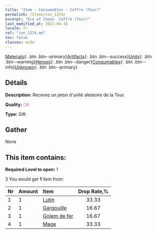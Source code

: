 ```yaml
---
title: "Item - Consumables - Coffre (Tour)"
permalink: /Items/con_1274/
excerpt: "Era of Chaos  Coffre (Tour)"
last_modified_at: 2021-04-16
locale: fr
ref: "con_1274.md"
toc: false
classes: wide
---
```

 [Materials](/fr/Items/){: .btn .btn--primary}[Artifacts](/fr/Items/Artifacts/){: .btn .btn--success}[Units](/fr/Items/Units/){: .btn .btn--warning}[Heroes](/fr/Items/Heroes/){: .btn .btn--danger}[Consumables](/fr/Items/Consumables/){: .btn .btn--info}[Unknown](/fr/Items/Unknown/){: .btn .btn--primary}

## Détails
 **Description:** Recevez un jeton d'unité aléatoire de la Tour.

 **Quality:** <span style="color: #DA70D6">OK</span>

 **Type:** Gift

## Gather

  None

## This item contains:

 **Required Level to open:** 1

 3 You would get **1** item  from:

  | Nr | Amount |     Item    | Drop Rate,% |
  |:---|:-------|:------------|:---------:|
  | 1 | 1 | [Lutin](/fr/Items/unt_235/) | 33.33 | 
  | 2 | 1 | [Gargouille](/fr/Items/unt_236/) | 16.67 | 
  | 3 | 1 | [Golem de fer](/fr/Items/unt_237/) | 16.67 | 
  | 4 | 1 | [Mage](/fr/Items/unt_238/) | 33.33 | 
